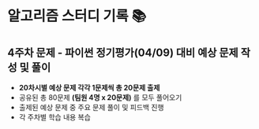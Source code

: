 # 알고리즘 스터디 기록 📚  

## 4주차 문제 - 파이썬 정기평가(04/09) 대비 예상 문제 작성 및 풀이
- **20차시별 예상 문제 각각 1문제씩 총 20문제 출제**
- 공유된 총 80문제 **(팀원 4명 x 20문제)** 를 모두 풀어오기
- 출제된 예상 문제 중 주요 문제 풀이 및 피드백 진행
- 각 주차별 학습 내용 복습